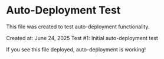 # Auto-Deployment Test

This file was created to test auto-deployment functionality.

Created at: June 24, 2025
Test #1: Initial auto-deployment test

If you see this file deployed, auto-deployment is working!
